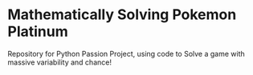 # Mathematically Solving Pokemon Platinum
Repository for Python Passion Project, using code to Solve a game with massive variability and chance!
